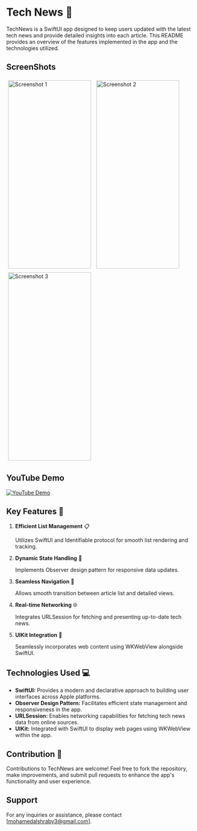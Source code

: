 # Tech News 📰

TechNews is a SwiftUI app designed to keep users updated with the latest tech news and provide detailed insights into each article. This README provides an overview of the features implemented in the app and the technologies utilized.
## ScreenShots 
<p float="left">
    <img src="https://github.com/Mohamed-khaled0/SwiftUI-Simple-Apps/assets/69611091/0d792626-0190-46d7-9fda-2e526c84a1d9" alt="Screenshot 1" width="220" height="500" style="display:inline; margin:5px;">
    <img src="https://github.com/Mohamed-khaled0/SwiftUI-Simple-Apps/assets/69611091/638d0703-0ef9-489e-9919-60c8c09aaa91" alt="Screenshot 2" width="220" height="500" style="display:inline; margin:5px;">
    <img src="https://github.com/Mohamed-khaled0/SwiftUI-Simple-Apps/assets/69611091/b2aaa619-89b0-43de-870c-60e7b99e709e" alt="Screenshot 3" width="220" height="500" style="display:inline; margin:5px;">
</p>



## YouTube Demo 
[<img src="https://img.shields.io/badge/Watch%20on%20YouTube-red?style=for-the-badge&logo=youtube" alt="YouTube Demo" />](https://youtube.com/shorts/2gEXCWBgSmA?feature=shared)


## Key Features 🚀

1. **Efficient List Management** 📋
   
   Utilizes SwiftUI and Identifiable protocol for smooth list rendering and tracking.

2. **Dynamic State Handling** 🔄

   Implements Observer design pattern for responsive data updates.

3. **Seamless Navigation** 📑

   Allows smooth transition between article list and detailed views.

4. **Real-time Networking** 🌐

   Integrates URLSession for fetching and presenting up-to-date tech news.

5. **UIKit Integration** 📱

   Seamlessly incorporates web content using WKWebView alongside SwiftUI.

## Technologies Used 💻

- **SwiftUI:** Provides a modern and declarative approach to building user interfaces across Apple platforms.
- **Observer Design Pattern:** Facilitates efficient state management and responsiveness in the app.
- **URLSession:** Enables networking capabilities for fetching tech news data from online sources.
- **UIKit:** Integrated with SwiftUI to display web pages using WKWebView within the app.

## Contribution 🤝

Contributions to TechNews are welcome! Feel free to fork the repository, make improvements, and submit pull requests to enhance the app's functionality and user experience.

## Support

For any inquiries or assistance, please contact [mohamedalshraby3@gmail.com].
